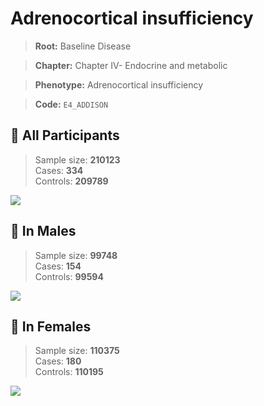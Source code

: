 # Adrenocortical insufficiency

> **Root:** Baseline Disease  

> **Chapter:** Chapter IV- Endocrine and metabolic  

> **Phenotype:** Adrenocortical insufficiency  

> **Code:** `E4_ADDISON`

## 🧪 All Participants  
> Sample size: **210123**  
> Cases: **334**  
> Controls: **209789**
<img src="/Disease/Figures/ALL/Incidence/E4_ADDISON.png"/>
<CsvTable src="/Disease_Data/ALL/Incidence/COX_E4_ADDISON.csv" label="🔍 View full results" />

## 👨 In Males  
> Sample size: **99748**  
> Cases: **154**  
> Controls: **99594**
<img src="/Disease/Figures/Male/Incidence/E4_ADDISON.png"/>
<CsvTable src="/Disease_Data/Male/Incidence/COX_E4_ADDISON.csv" label="🔍 View full results" />

## 👩 In Females  
> Sample size: **110375**  
> Cases: **180**  
> Controls: **110195**
<img src="/Disease/Figures/Female/Incidence/E4_ADDISON.png"/>
<CsvTable src="/Disease_Data/Female/Incidence/COX_E4_ADDISON.csv" label="🔍 View full results" />
